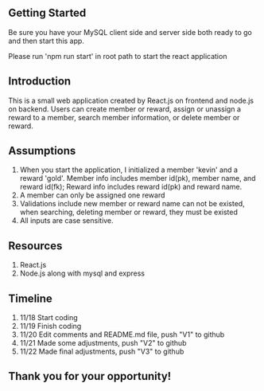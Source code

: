 
## Getting Started

Be sure you have your MySQL client side and server side both ready to go and then start this app.

Please run 'npm run start' in root path to start the react application


## Introduction
This is a small web application created by React.js on frontend and node.js on backend. Users can create member or reward, assign or unassign a reward to a member, search member information, or delete member or reward.


## Assumptions
1. When you start the application, I initialized a member 'kevin' and a reward 'gold'. Member info includes member id(pk), member name, and reward id(fk); Reward info includes reward id(pk) and reward name.
2. A member can only be assigned one reward
3. Validations include new member or reward name can not be existed, when searching, deleting member or reward, they must be existed
4. All inputs are case sensitive.


## Resources
1. React.js
2. Node.js along with mysql and express


## Timeline
1. 11/18 Start coding
2. 11/19 Finish coding
3. 11/20 Edit comments and README.md file, push "V1" to github
4. 11/21 Made some adjustments, push "V2" to github
5. 11/22 Made final adjustments, push "V3" to github

## Thank you for your opportunity!
